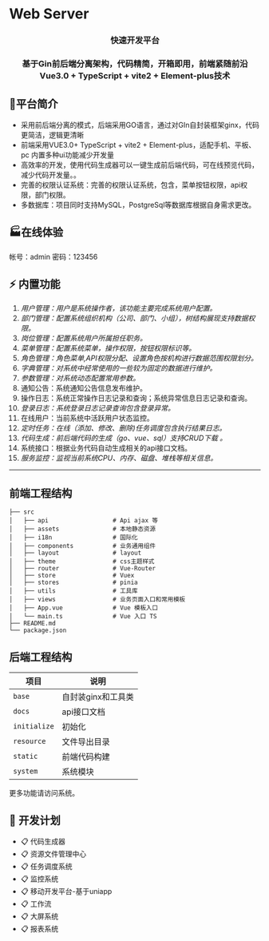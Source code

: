 # Web Server

<div align="center"><h3 align="center">快速开发平台</h3></div>
<div align="center"><h3 align="center">基于Gin前后端分离架构，代码精简，开箱即用，前端紧随前沿 Vue3.0 + TypeScript + vite2 + Element-plus技术</h3></div>


## 🌈平台简介

* 采用前后端分离的模式，后端采用GO语言，通过对GIn自封装框架ginx，代码更简洁，逻辑更清晰
* 前端采用VUE3.0+ TypeScript + vite2 + Element-plus，适配手机、平板、pc 内置多种ui功能减少开发量
* 高效率的开发，使用代码生成器可以一键生成前后端代码，可在线预览代码，减少代码开发量。。
* 完善的权限认证系统：完善的权限认证系统，包含，菜单按钮权限，api权限，部门权限。
* 多数据库：项目同时支持MySQL，PostgreSql等数据库根据自身需求更改。

## 🏭在线体验

帐号：admin 密码：123456

## ⚡ 内置功能

1.  _用户管理：用户是系统操作者，该功能主要完成系统用户配置。_
2.  _部门管理：配置系统组织机构（公司、部门、小组），树结构展现支持数据权限。_
3.  _岗位管理：配置系统用户所属担任职务。_
4.  _菜单管理：配置系统菜单，操作权限，按钮权限标识等。_
5.  _角色管理：角色菜单,API权限分配、设置角色按机构进行数据范围权限划分。_
6.  _字典管理：对系统中经常使用的一些较为固定的数据进行维护。_
7.  _参数管理：对系统动态配置常用参数。_
8.  通知公告：系统通知公告信息发布维护。
9.  操作日志：系统正常操作日志记录和查询；系统异常信息日志记录和查询。
10. _登录日志：系统登录日志记录查询包含登录异常。_
11. 在线用户：当前系统中活跃用户状态监控。
12. _定时任务：在线（添加、修改、删除)任务调度包含执行结果日志。_
13. _代码生成：前后端代码的生成（go、vue、sql）支持CRUD下载 。_
14. 系统接口：根据业务代码自动生成相关的api接口文档。
15. _服务监控：监视当前系统CPU、内存、磁盘、堆栈等相关信息。_

---
前端工程结构
---

```
├── src
│   ├── api                  # Api ajax 等
│   ├── assets               # 本地静态资源
│   ├── i18n                 # 国际化
│   ├── components           # 业务通用组件
│   ├── layout               # layout
│   ├── theme                # css主题样式
│   ├── router               # Vue-Router
│   ├── store                # Vuex
│   ├── stores               # pinia
│   ├── utils                # 工具库
│   ├── views                # 业务页面入口和常用模板
│   ├── App.vue              # Vue 模板入口
│   └── main.ts              # Vue 入口 TS
├── README.md
└── package.json
```

## 后端工程结构

| 项目 | 说明 |
| --- | --- |
| `base` | 自封装ginx和工具类 |
| `docs` | api接口文档 |
| `initialize` | 初始化 |
| `resource` | 文件导出目录 |
| `static` | 前端代码构建 |
| `system` | 系统模块 |

更多功能请访问系统。

## 🍉 开发计划

* :clipboard: 代码生成器
* :clipboard: 资源文件管理中心
* :clipboard: 任务调度系统
* :clipboard: 监控系统
* :clipboard: 移动开发平台-基于uniapp
* :clipboard: 工作流
* :clipboard: 大屏系统
* :clipboard: 报表系统
